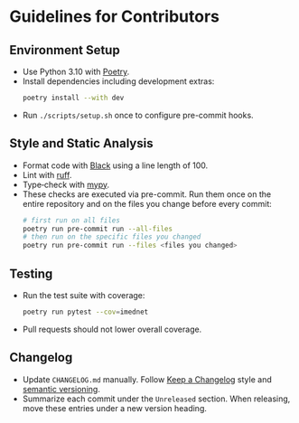 # Guidelines for Contributors

## Environment Setup
- Use Python 3.10 with [Poetry](https://python-poetry.org/).
- Install dependencies including development extras:
  ```bash
  poetry install --with dev
  ```
- Run `./scripts/setup.sh` once to configure pre-commit hooks.

## Style and Static Analysis
- Format code with [Black](https://github.com/psf/black) using a line length of 100.
- Lint with [ruff](https://github.com/astral-sh/ruff).
- Type‑check with [mypy](http://mypy-lang.org/).
- These checks are executed via pre-commit. Run them once on the entire
  repository and on the files you change before every commit:
  ```bash
  # first run on all files
  poetry run pre-commit run --all-files
  # then run on the specific files you changed
  poetry run pre-commit run --files <files you changed>
  ```

## Testing
- Run the test suite with coverage:
  ```bash
  poetry run pytest --cov=imednet
  ```
- Pull requests should not lower overall coverage.

## Changelog
- Update `CHANGELOG.md` manually. Follow [Keep a Changelog](https://keepachangelog.com/en/1.0.0/) style and
  [semantic versioning](https://semver.org/).
- Summarize each commit under the `Unreleased` section. When releasing, move
  these entries under a new version heading.

